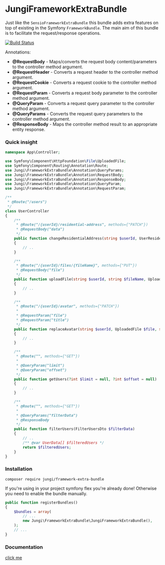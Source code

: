 JungiFrameworkExtraBundle
=========================

Just like the `SensioFrameworkExtraBundle` this bundle adds extra features on top of existing in the Symfony `FrameworkBundle`.
The main aim of this bundle is to facilitate the request/response operations.

[![Build Status](https://img.shields.io/travis/piku235/JungiFrameworkExtraBundle/master.svg?style=flat-square)](https://travis-ci.org/piku235/JungiFrameworkExtraBundle)

Annotations:
* **@RequestBody** - Maps/converts the request body content/parameters to the controller method argument.
* **@RequestHeader** - Converts a request header to the controller method argument.
* **@RequestCookie** - Converts a request cookie to the controller method argument.
* **@RequestParam** - Converts a request body parameter to the controller method argument.
* **@QueryParam** - Converts a request query parameter to the controller method argument.
* **@QueryParams** - Converts the request query parameters to the controller method argument.
* **@ResponseBody** - Maps the controller method result to an appropriate entity response.

### Quick insight

```php
namespace App\Controller;

use Symfony\Component\HttpFoundation\File\UploadedFile;
use Symfony\Component\Routing\Annotation\Route;
use Jungi\FrameworkExtraBundle\Annotation\QueryParams;
use Jungi\FrameworkExtraBundle\Annotation\RequestBody;
use Jungi\FrameworkExtraBundle\Annotation\ResponseBody;
use Jungi\FrameworkExtraBundle\Annotation\QueryParam;
use Jungi\FrameworkExtraBundle\Annotation\RequestParam;

/**
 * @Route("/users")
 */
class UserController
{
    /**
     * @Route("/{userId}/residential-address", methods={"PATCH"})
     * @RequestBody("data")
     */
    public function changeResidentialAddress(string $userId, UserResidentialAddressData $data)
    {
        // ..
    }

    /**
     * @Route("/{userId}/files/{fileName}", methods={"PUT"})
     * @RequestBody("file")
     */
    public function uploadFile(string $userId, string $fileName, UploadedFile $file)
    {
        // ..
    }

    /**
     * @Route("/{userId}/avatar", methods={"PATCH"})
     *
     * @RequestParam("file")
     * @RequestParam("title")
     */
    public function replaceAvatar(string $userId, UploadedFile $file, string $title)
    {
        // ..
    }

    /**
     * @Route("", methods={"GET"})
     *
     * @QueryParam("limit")
     * @QueryParam("offset")
     */
    public function getUsers(?int $limit = null, ?int $offset = null)
    {
        // ..
    }

    /**
     * @Route("", methods={"GET"})
     *
     * @QueryParams("filterData")
     * @ResponseBody
     */
    public function filterUsers(FilterUsersDto $filterData)
    {
        // ..
        /** @var UserData[] $filteredUsers */
        return $filteredUsers;
    }
}
```

### Installation

```
composer require jungi/framework-extra-bundle
```

If you're using in your project symfony flex you're already done! Otherwise you need to enable the bundle manually.

```php
public function registerBundles()
{
    $bundles = array(
        // ...
        new Jungi\FrameworkExtraBundle\JungiFrameworkExtraBundle(),
    );
    // ...
}
```

### Documentation
[click me](https://github.com/piku235/JungiFrameworkExtraBundle/blob/master/resources/doc/index.md)
